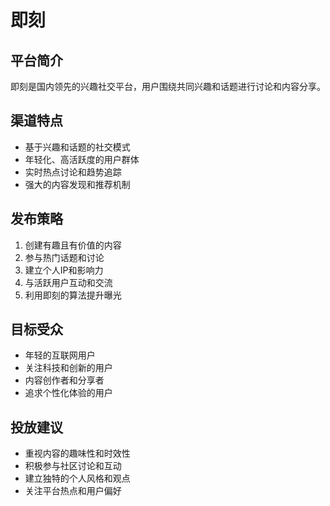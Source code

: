 # 即刻

## 平台简介
即刻是国内领先的兴趣社交平台，用户围绕共同兴趣和话题进行讨论和内容分享。

## 渠道特点
- 基于兴趣和话题的社交模式
- 年轻化、高活跃度的用户群体
- 实时热点讨论和趋势追踪
- 强大的内容发现和推荐机制

## 发布策略
1. 创建有趣且有价值的内容
2. 参与热门话题和讨论
3. 建立个人IP和影响力
4. 与活跃用户互动和交流
5. 利用即刻的算法提升曝光

## 目标受众
- 年轻的互联网用户
- 关注科技和创新的用户
- 内容创作者和分享者
- 追求个性化体验的用户

## 投放建议
- 重视内容的趣味性和时效性
- 积极参与社区讨论和互动
- 建立独特的个人风格和观点
- 关注平台热点和用户偏好